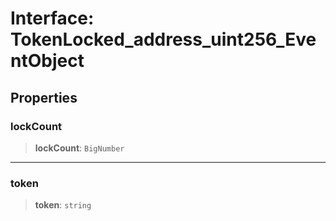 # Interface: TokenLocked\_address\_uint256\_EventObject

## Properties

### lockCount

> **lockCount**: `BigNumber`

***

### token

> **token**: `string`
